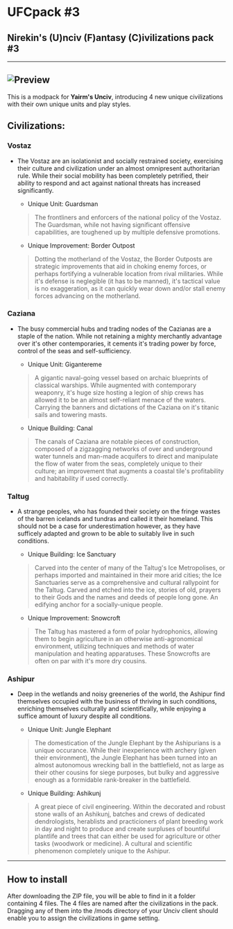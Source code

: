 # UFCpack #3
## Nirekin's (U)nciv (F)antasy (C)ivilizations pack #3
---
![Preview](https://cdn.discordapp.com/attachments/556615339849416736/698993077288697926/UFCpack3.png)
---
This is a modpack for **Yairm's Unciv**, introducing 4 new unique civilizations with their own unique units and play styles.
## Civilizations:
### Vostaz
* The Vostaz are an isolationist and socially restrained society, exercising their culture and civilization under an almost omnipresent authoritarian rule. While their social mobility has been completely petrified, their ability to respond and act against national threats has increased significantly.

  * Unique Unit: Guardsman
  >The frontliners and enforcers of the national policy of the Vostaz. The Guardsman, while not having significant offensive capabilities, are toughened up by multiple defensive promotions.
  
  * Unique Improvement: Border Outpost
  >Dotting the motherland of the Vostaz, the Border Outposts are strategic improvements that aid in choking enemy forces, or perhaps fortifying a vulnerable location from rival militaries. While it's defense is neglegible (it has to be manned), it's tactical value is no exaggeration, as it can quickly wear down and/or stall enemy forces advancing on the motherland.

### Caziana
* The busy commercial hubs and trading nodes of the Cazianas are a staple of the nation. While not retaining a mighty merchantly advantage over it's other contemporaries, it cements it's trading power by force, control of the seas and self-sufficiency.

  * Unique Unit: Gigantereme
  >A gigantic naval-going vessel based on archaic blueprints of classical warships. While augmented with contemporary weaponry, it's huge size hosting a legion of ship crews has allowed it to be an almost self-reliant menace of the waters. Carrying the banners and dictations of the Caziana on it's titanic sails and towering masts.
  
  * Unique Building: Canal
  >The canals of Caziana are notable pieces of construction, composed of a zigzagging networks of over and underground water tunnels and man-made acquifers to direct and manipulate the flow of water from the seas, completely unique to their culture; an improvement that augments a coastal tile's profitability and habitability if used correctly.

### Taltug
* A strange peoples, who has founded their society on the fringe wastes of the barren icelands and tundras and called it their homeland. This should not be a case for underestimation however, as they have sufficely adapted and grown to be able to suitably live in such conditions.

  * Unique Building: Ice Sanctuary
  >Carved into the center of many of the Taltug's Ice Metropolises, or perhaps imported and maintained in their more arid cities; the Ice Sanctuaries serve as a comprehensive and cultural rallypoint for the Taltug. Carved and etched into the ice, stories of old, prayers to their Gods and the names and deeds of people long gone. An edifying anchor for a socially-unique people.
  
  * Unique Improvement: Snowcroft
  >The Taltug has mastered a form of polar hydrophonics, allowing them to begin agriculture in an otherwise anti-agronomical environment, utilizing techniques and methods of water manipulation and heating apparatuses. These Snowcrofts are often on par with it's more dry cousins.
  
### Ashipur
* Deep in the wetlands and noisy greeneries of the world, the Ashipur find themselves occupied with the business of thriving in such conditions, enriching themselves culturally and scientifically, while enjoying a suffice amount of luxury despite all conditions.

  * Unique Unit: Jungle Elephant
  >The domestication of the Jungle Elephant by the Ashipurians is a unique occurance. While their inexperience with archery (given their environment), the Jungle Elephant has been turned into an almost autonomous wrecking ball in the battlefield, not as large as their other cousins for siege purposes, but bulky and aggressive enough as a formidable rank-breaker in the battlefield.
 
  * Unique Building: Ashikunj
  > A great piece of civil engineering. Within the decorated and robust stone walls of an Ashikunj, batches and crews of dedicated dendrologists, herablists and practicioners of plant breeding work in day and night to produce and create surpluses of bountiful plantlife and trees that can either be used for agriculture or other tasks (woodwork or medicine). A cultural and scientific phenomenon completely unique to the Ashipur.
---
## How to install
After downloading the ZIP file, you will be able to find in it a folder containing 4 files. The 4 files are named after the civilizations in the pack. Dragging any of them into the /mods directory of your Unciv client should enable you to assign the civilizations in game setting.
